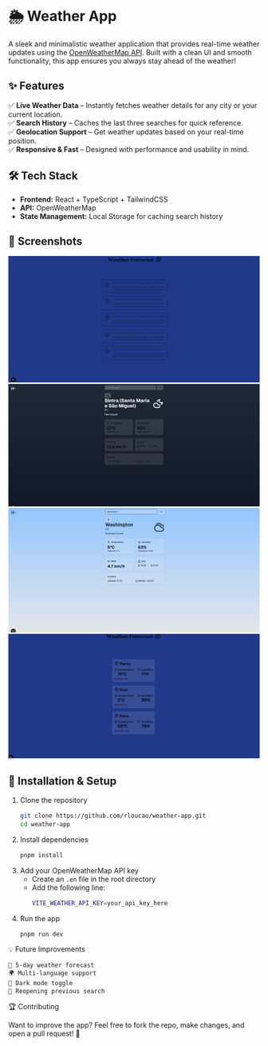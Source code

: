# 🌦️ Weather App  

A sleek and minimalistic weather application that provides real-time weather updates using the [OpenWeatherMap API](https://openweathermap.org/). Built with a clean UI and smooth functionality, this app ensures you always stay ahead of the weather!  

## ✨ Features  

✅ **Live Weather Data** – Instantly fetches weather details for any city or your current location.  
✅ **Search History** – Caches the last three searches for quick reference.  
✅ **Geolocation Support** – Get weather updates based on your real-time position.  
✅ **Responsive & Fast** – Designed with performance and usability in mind.  

## 🛠️ Tech Stack  

- **Frontend:** React + TypeScript + TailwindCSS  
- **API:** OpenWeatherMap  
- **State Management:** Local Storage for caching search history  

## 📸 Screenshots  

![alt text](image.png)
![alt text](image-1.png)
![alt text](image-3.png)
![alt text](image-2.png)


## 🚀 Installation & Setup  

1. Clone the repository  
   ```sh
   git clone https://github.com/rloucao/weather-app.git
   cd weather-app
2. Install dependencies
    ```sh
    pnpm install
3. Add your OpenWeatherMap API key
    - Create an ``.en`` file in the root directory
    - Add the following line:
        ```sh
        VITE_WEATHER_API_KEY=your_api_key_here
4. Run the app
    ```sh
    pnpm run dev


💡 Future Improvements

    📌 5-day weather forecast
    🌍 Multi-language support
    🎨 Dark mode toggle
    🔄 Reopening previous search

🏆 Contributing

Want to improve the app? Feel free to fork the repo, make changes, and open a pull request! 🚀

